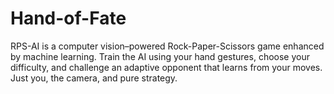 # Hand-of-Fate
RPS-AI is a computer vision–powered Rock-Paper-Scissors game enhanced by machine learning. Train the AI using your hand gestures, choose your difficulty, and challenge an adaptive opponent that learns from your moves. Just you, the camera, and pure strategy.
